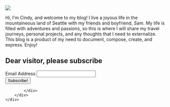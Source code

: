 <img src="/pictures/collage.png"/>


Hi, I'm Cindy, and welcome to my blog! I live a joyous life in the mountaineous land of Seattle with my friends and boyfriend, Sam. My life is filled with adventures and passions, so this is where I will share my travel journeys, personal projects, and any thoughts that I need to externalize. This blog is a product of my need to document, compose, create, and express. Enjoy!

<div id="mc_embed_shell">
      <link href="//cdn-images.mailchimp.com/embedcode/classic-061523.css" rel="stylesheet" type="text/css">
<div id="mc_embed_signup">
    <form action="https://blog.us1.list-manage.com/subscribe/post?u=1ddb689f61f81aeadb613d3b3&amp;id=855e3ba8ea&amp;f_id=00ffc5e5f0" method="post" id="mc-embedded-subscribe-form" name="mc-embedded-subscribe-form" class="validate" target="_blank">
        <div id="mc_embed_signup_scroll"><h2>Dear visitor, please subscribe</h2>
            <div class="mc-field-group"><label for="mce-EMAIL">Email Address </label><input type="email" name="EMAIL" class="required email" id="mce-EMAIL" required="" value=""></div>
        <div id="mce-responses" class="clear foot">
            <div class="response" id="mce-error-response" style="display: none;"></div>
            <div class="response" id="mce-success-response" style="display: none;"></div>
        </div>
    <div aria-hidden="true" style="position: absolute; left: -5000px;">
        <input type="text" name="b_1ddb689f61f81aeadb613d3b3_855e3ba8ea" tabindex="-1" value="">
    </div>
        <div class="optionalParent">
            <div class="clear foot">
                <input type="submit" name="subscribe" id="mc-embedded-subscribe" class="button" value="Subscribe!">
                
            </div>
        </div>
    </div>
</form>
</div>
<script type="text/javascript" src="//s3.amazonaws.com/downloads.mailchimp.com/js/mc-validate.js"></script><script type="text/javascript">(function($) {window.fnames = new Array(); window.ftypes = new Array();fnames[0]='EMAIL';ftypes[0]='email';fnames[1]='FNAME';ftypes[1]='text';fnames[2]='LNAME';ftypes[2]='text';fnames[3]='ADDRESS';ftypes[3]='address';fnames[4]='PHONE';ftypes[4]='phone';fnames[5]='BIRTHDAY';ftypes[5]='birthday';fnames[6]='COMPANY';ftypes[6]='text';}(jQuery));var $mcj = jQuery.noConflict(true);</script></div>
